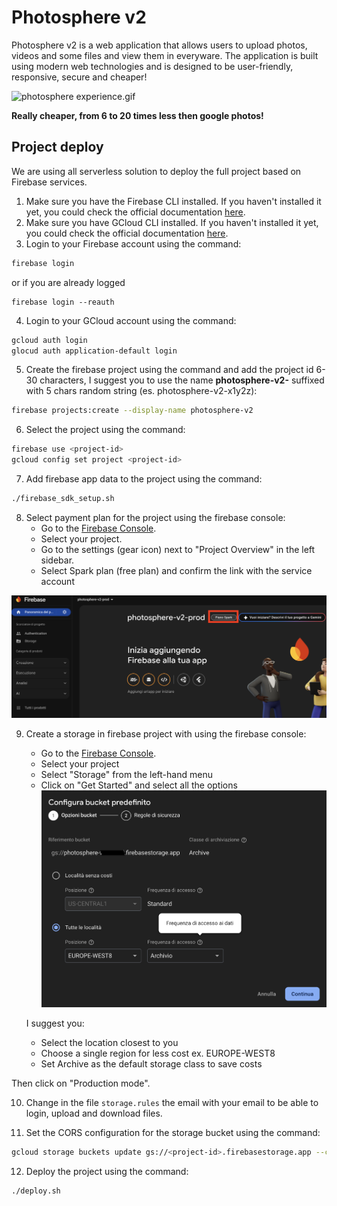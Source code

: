 # Photosphere v2

Photosphere v2 is a web application that allows users to upload photos, videos and some files and view them in everyware. 
The application is built using modern web technologies and is designed to be user-friendly, responsive, secure and cheaper!

![photosphere experience.gif](doc/photosphere%20experience.gif)


**Really cheaper, from 6 to 20 times less then google photos!**

## Project deploy
We are using all serverless solution to deploy the full project based on Firebase services.
1. Make sure you have the Firebase CLI installed. If you haven't installed it yet, you could check the official documentation [here](https://firebase.google.com/docs/cli#install_the_firebase_cli).
2. Make sure you have GCloud CLI installed. If you haven't installed it yet, you could check the official documentation [here](https://cloud.google.com/sdk/docs/install).
3. Login to your Firebase account using the command:
```sh
firebase login
```
or if you are already logged 
```
firebase login --reauth
```
4. Login to your GCloud account using the command:
```sh
gcloud auth login
glocud auth application-default login
```

5. Create the firebase project using the command and add the project id 6-30 characters, I suggest you to use
   the name **photosphere-v2-** suffixed with 5 chars random string (es. photosphere-v2-x1y2z):
```sh
firebase projects:create --display-name photosphere-v2
```

6. Select the project using the command:
```sh
firebase use <project-id>
gcloud config set project <project-id>
```

7. Add firebase app data to the project using the command:
```bash
./firebase_sdk_setup.sh
```

8. Select payment plan for the project using the firebase console:
    * Go to the [Firebase Console](https://console.firebase.google.com/).
    * Select your project.
    * Go to the settings (gear icon) next to "Project Overview" in the left sidebar.
    * Select Spark plan (free plan) and confirm the link with the service account

![link_billing_account.png](doc/assets/link_billing_account.png)

9. Create a storage in firebase project with using the firebase console:
    * Go to the [Firebase Console](https://console.firebase.google.com/).
    * Select your project
    * Select "Storage" from the left-hand menu
    * Click on "Get Started" and select all the options
![bucket-options.png](doc/assets/bucket-options.png)

   I suggest you:
    * Select the location closest to you
    * Choose a single region for less cost ex. EUROPE-WEST8
    * Set Archive as the default storage class to save costs

Then click on "Production mode".

10. Change in the file `storage.rules` the email with your email to be able to login, upload and download files.

11. Set the CORS configuration for the storage bucket using the command:
```sh
gcloud storage buckets update gs://<project-id>.firebasestorage.app --cors-file=cors.json
```

12. Deploy the project using the command:
```sh
./deploy.sh
```